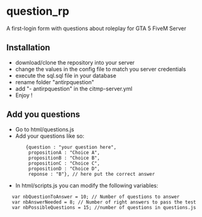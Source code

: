 # question_rp
A first-login form with questions about roleplay for GTA 5 FiveM Server

## Installation

* download/clone the repository into your server
* change the values in the config file to match you server credentials
* execute the sql.sql file in your database
* rename folder "antirpquestion"
* add "- antirpquestion" in the citmp-server.yml
* Enjoy !

## Add you questions

* Go to html/questions.js
* Add your questions like so: 
```
       {question : "your question here",
        propositionA : "Choice A",
        propositionB : "Choice B",
        propositionC : "Choice C",
        propositionD : "Choice D",
        reponse : "B"}, // here put the correct answer
```

* In html/scripts.js you can modify the following variables:
```
  var nbQuestionToAnswer = 10; // Number of questions to answer
  var nbAnswerNeeded = 8; // Number of right answers to pass the test
  var nbPossibleQuestions = 15; //number of questions in questions.js
  ```
